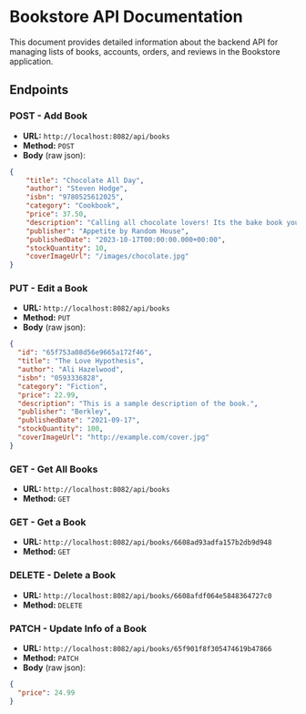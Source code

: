 
# Bookstore API Documentation

This document provides detailed information about the backend API for managing lists of books, accounts, orders, and reviews in the Bookstore application.

## Endpoints

### POST - Add Book

- **URL:** `http://localhost:8082/api/books`
- **Method:** `POST`
- **Body** (raw json):
```json
{
    "title": "Chocolate All Day",
    "author": "Steven Hodge",
    "isbn": "9780525612025",
    "category": "Cookbook",
    "price": 37.50,
    "description": "Calling all chocolate lovers! Its the bake book youve been waiting for, with over 100 rich, delicious, yet accessible recipes for baking with chocolate all day long.",
    "publisher": "Appetite by Random House",
    "publishedDate": "2023-10-17T00:00:00.000+00:00",
    "stockQuantity": 10,
    "coverImageUrl": "/images/chocolate.jpg"
}
```

### PUT - Edit a Book

- **URL:** `http://localhost:8082/api/books`
- **Method:** `PUT`
- **Body** (raw json):
```json
{
  "id": "65f753a08d56e9665a172f46",
  "title": "The Love Hypothesis",
  "author": "Ali Hazelwood",
  "isbn": "0593336828",
  "category": "Fiction",
  "price": 22.99,
  "description": "This is a sample description of the book.",
  "publisher": "Berkley",
  "publishedDate": "2021-09-17",
  "stockQuantity": 100,
  "coverImageUrl": "http://example.com/cover.jpg"
}
```

### GET - Get All Books

- **URL:** `http://localhost:8082/api/books`
- **Method:** `GET`

### GET - Get a Book

- **URL:** `http://localhost:8082/api/books/6608ad93adfa157b2db9d948`
- **Method:** `GET`

### DELETE - Delete a Book

- **URL:** `http://localhost:8082/api/books/6608afdf064e5848364727c0`
- **Method:** `DELETE`

### PATCH - Update Info of a Book

- **URL:** `http://localhost:8082/api/books/65f901f8f305474619b47866`
- **Method:** `PATCH`
- **Body** (raw json):
```json
{
  "price": 24.99
}
```
